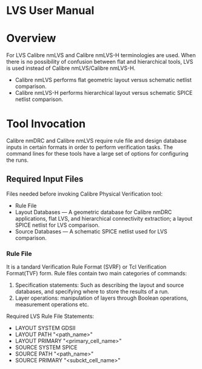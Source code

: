 # LVS User Manual
# Overview  
For LVS Calibre nmLVS and Calibre nmLVS-H terminologies are used. When there is no possibility of confusion between flat and hierarchical tools, LVS is used instead of Calibre nmLVS/Calibre nmLVS-H.
- Calibre nmLVS performs flat geometric layout versus schematic netlist comparison.
- Calibre nmLVS-H performs hierarchical layout versus schematic SPICE netlist comparison.

# Tool Invocation
Calibre nmDRC and Calibre nmLVS require rule file and design database inputs in certain formats in order to perform verification tasks. The command lines for these tools have a large set of options for configuring the runs.

## Required Input Files
Files needed before invoking Calibre Physical Verification tool:
- Rule File
- Layout Databases — A geometric database for Calibre nmDRC applications, flat LVS, and hierarchical connectivity extraction; a layout SPICE netlist for LVS comparison.
- Source Databases — A schematic SPICE netlist used for LVS comparison.  

### Rule File
It is a tandard Verification Rule Format (SVRF) or Tcl Verification Format(TVF) form. Rule files contain two main categories of commands:  
1. Specification statements: Such as describing the layout and source databases, and specifying where to store the results of a run.
2. Layer operations: manipulation of layers through Boolean operations, measurement operations etc.  

Required LVS Rule File Statements:
- LAYOUT SYSTEM GDSII
- LAYOUT PATH "<path_name>"
- LAYOUT PRIMARY "<primary_cell_name>"
- SOURCE SYSTEM SPICE
- SOURCE PATH "<path_name>"
- SOURCE PRIMARY "<subckt_cell_name>"












